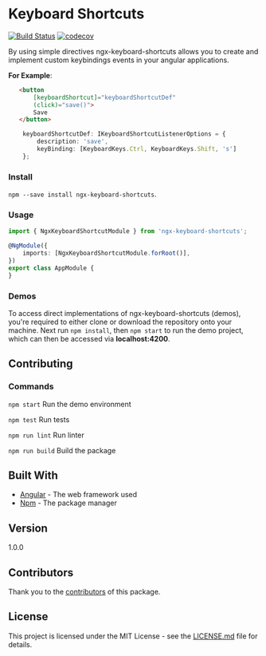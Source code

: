 # Keyboard Shortcuts

[![Build Status](https://dev.azure.com/milestechnologies/ngx-keyboard-shortcuts/_apis/build/status/milestechnologies.ngx-keyboard-shortcuts?branchName=develop)](https://dev.azure.com/milestechnologies/ngx-keyboard-shortcuts/_build/latest?definitionId=1&branchName=develop) [![codecov](https://codecov.io/gh/milestechnologies/ngx-keyboard-shortcuts/branch/develop/graph/badge.svg)](https://codecov.io/gh/milestechnologies/ngx-keyboard-shortcuts)

By using simple directives ngx-keyboard-shortcuts allows you to create and implement custom keybindings events in your angular applications.

**For Example**:
```html
   <button
       [keyboardShortcut]="keyboardShortcutDef"
       (click)="save()">
       Save
   </button>
```
```typescript
    keyboardShortcutDef: IKeyboardShortcutListenerOptions = {
        description: 'save',
        keyBinding: [KeyboardKeys.Ctrl, KeyboardKeys.Shift, 's']
    };
```

### Install

`npm --save install ngx-keyboard-shortcuts`.

### Usage

```typescript
import { NgxKeyboardShortcutModule } from 'ngx-keyboard-shortcuts';

@NgModule({
    imports: [NgxKeyboardShortcutModule.forRoot()],
})
export class AppModule {
}
```

### Demos

To access direct implementations of ngx-keyboard-shortcuts (demos), you're required to either clone or download the repository onto your machine. Next run `npm install`, then `npm start` to run the demo project, which can then be accessed via **localhost:4200**.

## Contributing

### Commands

`npm start` Run the demo environment

`npm test` Run tests

`npm run lint` Run linter

`npm run build` Build the package

## Built With

-   [Angular](<[https://angular.io/](https://angular.io/)>) - The web framework used
-   [Npm](<[https://www.npmjs.com/get-npm](https://www.npmjs.com/get-npm)>) - The package manager

## Version

1.0.0

## Contributors

Thank you to the [contributors](<[https://github.com/milestechnologies/ngx-keyboard-shortcuts/graphs/contributors](https://github.com/milestechnologies/ngx-keyboard-shortcuts/graphs/contributors)>) of this package.

## License

This project is licensed under the MIT License - see the [LICENSE.md]([https://github.com/milestechnologies/ngx-keyboard-shortcuts/blob/develop/LICENSE]) file for details.
